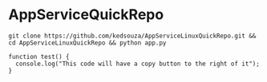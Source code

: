 # AppServiceQuickRepo

```git clone https://github.com/kedsouza/AppServiceLinuxQuickRepo.git && cd AppServiceLinuxQuickRepo && python app.py```


```
function test() {
  console.log("This code will have a copy button to the right of it");
}
```
